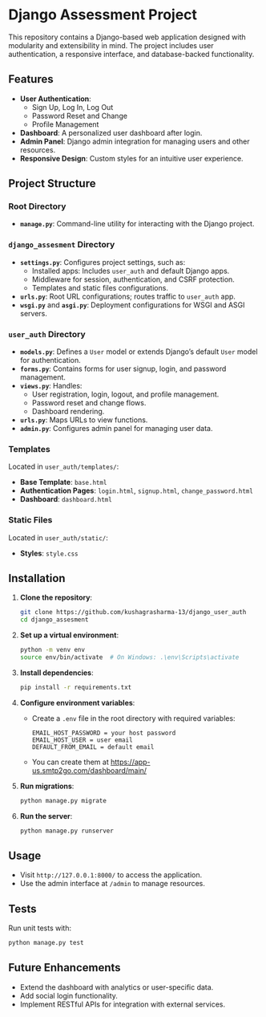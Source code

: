 # Django Assessment Project

This repository contains a Django-based web application designed with modularity and extensibility in mind. The project includes user authentication, a responsive interface, and database-backed functionality.

## Features
- **User Authentication**:
  - Sign Up, Log In, Log Out
  - Password Reset and Change
  - Profile Management
- **Dashboard**: A personalized user dashboard after login.
- **Admin Panel**: Django admin integration for managing users and other resources.
- **Responsive Design**: Custom styles for an intuitive user experience.

## Project Structure
### Root Directory
- **`manage.py`**: Command-line utility for interacting with the Django project.

### `django_assesment` Directory
- **`settings.py`**: Configures project settings, such as:
  - Installed apps: Includes `user_auth` and default Django apps.
  - Middleware for session, authentication, and CSRF protection.
  - Templates and static files configurations.
- **`urls.py`**: Root URL configurations; routes traffic to `user_auth` app.
- **`wsgi.py`** and **`asgi.py`**: Deployment configurations for WSGI and ASGI servers.

### `user_auth` Directory
- **`models.py`**: Defines a `User` model or extends Django’s default `User` model for authentication.
- **`forms.py`**: Contains forms for user signup, login, and password management.
- **`views.py`**: Handles:
  - User registration, login, logout, and profile management.
  - Password reset and change flows.
  - Dashboard rendering.
- **`urls.py`**: Maps URLs to view functions.
- **`admin.py`**: Configures admin panel for managing user data.

### Templates
Located in `user_auth/templates/`:
- **Base Template**: `base.html`
- **Authentication Pages**: `login.html`, `signup.html`, `change_password.html`
- **Dashboard**: `dashboard.html`

### Static Files
Located in `user_auth/static/`:
- **Styles**: `style.css`

## Installation
1. **Clone the repository**:
   ```bash
   git clone https://github.com/kushagrasharma-13/django_user_auth
   cd django_assesment
   ```

2. **Set up a virtual environment**:
   ```bash
   python -m venv env
   source env/bin/activate  # On Windows: .\env\Scripts\activate
   ```

3. **Install dependencies**:
   ```bash
   pip install -r requirements.txt
   ```

4. **Configure environment variables**:
   - Create a `.env` file in the root directory with required variables:
     ```
     EMAIL_HOST_PASSWORD = your host password
     EMAIL_HOST_USER = user email
     DEFAULT_FROM_EMAIL = default email
     ```
    - You can create them at https://app-us.smtp2go.com/dashboard/main/

5. **Run migrations**:
   ```bash
   python manage.py migrate
   ```

6. **Run the server**:
   ```bash
   python manage.py runserver
   ```

## Usage
- Visit `http://127.0.0.1:8000/` to access the application.
- Use the admin interface at `/admin` to manage resources.

## Tests
Run unit tests with:
```bash
python manage.py test
```

## Future Enhancements
- Extend the dashboard with analytics or user-specific data.
- Add social login functionality.
- Implement RESTful APIs for integration with external services.
